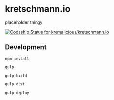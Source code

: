 kretschmann.io
==============

placeholder thingy

[ ![Codeship Status for kremalicious/kretschmann.io](https://codeship.com/projects/c279b8b0-1a87-0133-af8c-42896155bca5/status?branch=master)](https://codeship.com/projects/94362)

## Development

`npm install`

`gulp`

`gulp build`

`gulp dist`

`gulp deploy`
